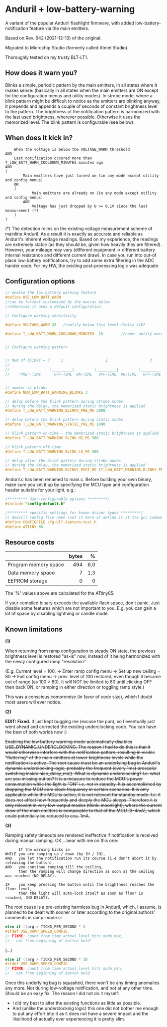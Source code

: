 # Anduril + low-battery-warning

A variant of the popular Anduril flashlight firmware, with added low-battery-notification feature via the main emitters.

Based on Rev. 642 (2021-12-13) of the original.

Migrated to Microchip Studio (formerly called Atmel Studio).

Thoroughly tested on my trusty BLT-LT1.

## How does it warn you?

Blinks a simple, periodic pattern by the main emitters, in all states where it makes sense: (basically in all states when the main emitters are ON except for the configuration menus and utility modes).
In strobe mode, where a blink pattern might be difficult to notice as the emitters are blinking anyway, it prepends and appends a couple of seconds of constant brightness level to the pattern.
The brightness of the notification pattern is harmonized with the last used brightness, wherever possible. Otherwise it uses the memorized level.
The blink pattern is configurable (see below).

## When does it kick in?

    	When the voltage is below the VOLTAGE_WARN threshold
    AND
    	Last notification occured more than T_LOW_BATT_WARN_COOLDOWN_MINUTES minutes ago
    AND
    (
    		Main emitters have just turned on (in any mode except utility and config menus)
    	OR
    	(
    			Main emitters are already on (in any mode except utility and config menus)
    		AND
    			Voltage has just dropped by U >= 0.1V since the last measurement (*)
    	)
    )

(*) The detection relies on the existing voltage measurement scheme of mainline Anduril. As a result it is exactly as accurate and reliable as Anduril's inherent voltage readings. Based on my experience, the readings are extremely stable (as they should be, given how heavily they are filtered).
However, your mileage may vary (different equipment -> different battery internal resistance and different current draw). In case you run into out-of place low-battery notifications, try to add some extra filtering in the ADC hander code.
For my HW, the existing post-processing logic was adequate.

## Configuration options

```c
// enable the low battery warning feature
#define USE_LOW_BATT_WARN
//can be further customized by the macros below
//otherwise it uses a default configuration

// Configure warning sensitivity

#define VOLTAGE_WARN 32   //notify below this level (Volts x10)

#define T_LOW_BATT_WARN_COOLDOWN_MINUTES  15		//never notify more frequently than T minutes


// Configure warning pattern


// Num of blinks = 3     1                   2                   3
//__________________           _________           _________           _________ _ _ _ _ _ _ _ _ _ _ _ _ _ _ _ _ _ _ _ _ _ _ _
//                  |_________|         |_________|         |_________|
//    "PRE"-TIME      OFF-TIME  ON-TIME   OFF-TIME  ON-TIME   OFF-TIME  ON-TIME       "POST"-TIME (only in STROBE modes)


// number of blinks
#define NUM_LOW_BATT_WARNING_BLINKS 3

// delay before the blink pattern during strobe modes
// during the delay, the memorized static brightness is applied
#define T_LOW_BATT_WARNING_BLINKY_PRE_MS 3000

// delay before the blink pattern during static modes
#define T_LOW_BATT_WARNING_STATIC_PRE_MS 1000

// blink pattern on-time - the memorized static brightness is applied
#define T_LOW_BATT_WARNING_BLINK_HI_MS 500

// blink pattern off-time
#define T_LOW_BATT_WARNING_BLINK_LO_MS 500

// delay after the blink pattern during strobe modes
// during the delay, the memorized static brightness is applied
#define T_LOW_BATT_WARNING_BLINKY_POST_MS (T_LOW_BATT_WARNING_BLINKY_PRE_MS-T_LOW_BATT_WARNING_BLINK_HI_MS)
```

Anduril.c has been renamed to main.c. Before building your own binary, make sure you set it up by specifying the MCU type and configuration header suitable for your light, e.g.:
```c
/********* User-configurable options *********/
#include "config-default.h"

/********* specific settings for known driver types *********/
// Anduril config file name (set it here or define it at the gcc command line)
#define CONFIGFILE cfg-blf-lantern-test.h
#define ATTINY 85
```

## Resource costs
|  | bytes  | % |
|--|--:|--:|
| Program memory space | 494 | 6,0 |
| Data memory space | 7 | 1,3 |
| EEPROM storage | 0 | 0 |

The '%' values above are calculated for the ATtiny85.

If your compiled binary exceeds the available flash space, don't panic. Just disable some features which are not important to you.
E.g. you can gain a lot of space by disabling lightning or candle mode.

## Known limitations

**(1)**

When returning from ramp configuration to steady ON state, the previous brightness level is restored "as-is" now, instead of it being harmonized with the newly configured ramp "resolution".

(E.g. Current level = 100. -> Enter ramp config menu -> Set up new ceiling = 80 -> Exit config menu -> prev. level of 100 restored, even though it became out of range (as 100 > 80).
It will NOT be limited to 80 until clicking OFF then back ON, or ramping in either direction or toggling ramp style.)

This was a conscious compromise (in favor of code size), which I doubt most users will ever notice.

**(2)**

**EDIT: Fixed.** It just kept bugging me (excuse the pun), so I eventually just went ahead and corrected the existing underclocking code. You can have the best of both worlds now :)

~~Enabling the low battery warning mode automatically disables USE_DYNAMIC_UNDERCLOCKING.
The reason I had to do this is that it would otherwise interfere with the notification pattern,
resulting in visible "fluttering" of the main emitters at lower brightness levels while the notification is active.
The root cause must be an underlying bug in Anduril's dynamic underclocking logic,
probably the frequent (every 1ms) prescaler switching inside nice_delay_ms().
What is dynamic underclocking? I.e. what are you missing out on?
It is a measure to reduce the MCU's power consumption while the light
is "ON" i.e. not in standby. It is accomplished by dropping the MCU core clock frequency
in certain scenarios. It is only applicable while the MCU is active, it is not relevant for standby mode.
I.e. it does not affect how frequently and deeply the MCU sleeps.
Therefore it is only relevant in very low-output modes (think: moonlight),
where the current draw of the main emitters is comparable to that of the MCU (3-4mA),
which could potentially be reduced to  cca. 1mA.~~

**(3)**

Ramping safety timeouts are rendered ineffective if notification is received during manual ramping.
OK... bear with me on this one:

          If the warning kicks in
    WHILE you are ramping up / down (by 1H / 2H),
    AND   you let the notification run its course (i.e don't abort it by releasing the button),
    AND   you continue ramping till the ceiling,
          then the ramping will change direction as soon as the ceiling was reached (NO DELAY).

    IF    you keep pressing the button until the brightness reaches the floor level,
          then the light will auto-lock itself as soon as floor is reached, (NO DELAY).
	  
The root cause is a pre-existing harmless bug in Anduril, which, I assume, is planned to be dealt with sooner or later according to the original authors' comments in ramp-mode.c:
```c
else if ((arg > TICKS_PER_SECOND * 5
#ifdef USE_RAMP_SPEED_CONFIG
// FIXME: count from time actual_level hits mode_max,
//   not from beginning of button hold"
```
(...)
```c
else if ((arg > TICKS_PER_SECOND * 10
#ifdef USE_RAMP_SPEED_CONFIG
// FIXME: count from time actual_level hits mode_min,
//   not from beginning of button hold
```
Once this underlying bug is squashed, there won't be any timing anomalies any more. Not during low-voltage notification, and not at any other time.
Should be an easy fix.
The reason I did not do it myself:
- I did my best to alter the existing functions as little as possible.
- And (unlike the underclocking logic) this one did not bother me enough to put any effort into it as it does not have a severe impact and the likelihood of actually ever experiencing it is pretty slim.
